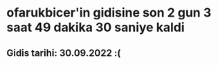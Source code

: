 # ofarukbicer'in gidisine son 2 gun 3 saat 49 dakika 30 saniye kaldi

## Gidis tarihi: 30.09.2022 :(